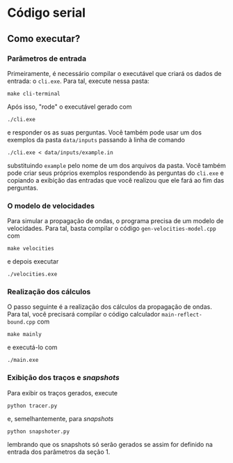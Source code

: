# Código serial

## Como executar?

### Parâmetros de entrada
Primeiramente, é necessário compilar o executável que criará os dados de
entrada: o `cli.exe`. Para tal, execute nessa pasta:
```
make cli-terminal
```
Após isso, "rode" o executável gerado com 
```
./cli.exe
```
e responder os as suas perguntas. Você também pode usar um dos exemplos da pasta
`data/inputs` passando à linha de comando
```
./cli.exe < data/inputs/example.in
```
substituindo `example` pelo nome de um dos arquivos da pasta. Você também pode
criar seus próprios exemplos respondendo às perguntas do `cli.exe` e copiando a
exibição das entradas que você realizou que ele fará ao fim das perguntas.

### O modelo de velocidades
Para simular a propagação de ondas, o programa precisa de um modelo de
velocidades. Para tal, basta compilar o código `gen-velocities-model.cpp` com 
```
make velocities
```
e depois executar 
```
./velocities.exe
```

### Realização dos cálculos
O passo seguinte é a realização dos cálculos da propagação de ondas. Para tal,
você precisará compilar o código calculador `main-reflect-bound.cpp` com
```
make mainly
```
e executá-lo com
```
./main.exe
```

### Exibição dos traços e *snapshots*
Para exibir os traços gerados, execute
```
python tracer.py
```
e, semelhantemente, para *snapshots*
```
python snapshoter.py
```
lembrando que os snapshots só serão gerados se assim for definido na entrada dos
parâmetros da seção 1.
